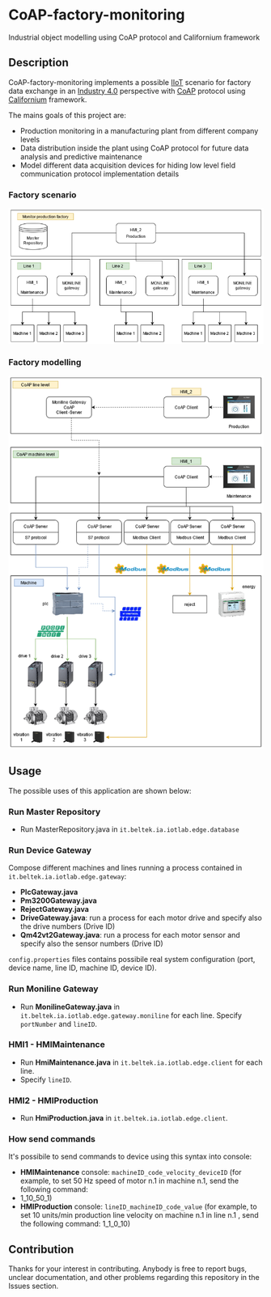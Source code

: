 # CoAP-factory-monitoring
Industrial object modelling using CoAP protocol and Californium framework

## Description
CoAP-factory-monitoring implements a possible [IIoT](https://en.wikipedia.org/wiki/Industrial_internet_of_things) scenario for factory data exchange in an [Industry 4.0](https://en.wikipedia.org/wiki/Fourth_Industrial_Revolution) perspective with [CoAP](https://en.wikipedia.org/wiki/Fourth_Industrial_Revolution) protocol using [Californium](https://www.eclipse.org/californium/) framework.

The mains goals of this project are:
- Production monitoring in a manufacturing plant from different company levels
- Data distribution inside the plant using CoAP protocol for future data analysis and predictive maintenance
- Model different data acquisition devices for hiding low level field communication protocol implementation details

### Factory scenario
![factory-scenario](Factory_Scenario.png)

### Factory modelling
![factory-modelling](Factory_Modelling.png)

## Usage
The possible uses of this application are shown below:

### Run Master Repository
* Run MasterRepository.java in `it.beltek.ia.iotlab.edge.database`
### Run Device Gateway
Compose different machines and lines running a process contained in `it.beltek.ia.iotlab.edge.gateway`:
* **PlcGateway.java**
* **Pm3200Gateway.java**
* **RejectGateway.java**
* **DriveGateway.java**: run a process for each motor drive and specify also the drive numbers (Drive ID)
* **Qm42vt2Gateway.java**: run a process for each motor sensor and specify also the sensor numbers (Drive ID)

`config.properties` files contains possibile real system configuration (port, device name, line ID, machine ID, device ID).

### Run Moniline Gateway
* Run **MonilineGateway.java** in `it.beltek.ia.iotlab.edge.gateway.moniline` for each line.
Specify `portNumber` and `lineID`.

### HMI1 - HMIMaintenance
* Run **HmiMaintenance.java** in `it.beltek.ia.iotlab.edge.client` for each line.
* Specify `lineID`.

### HMI2 - HMIProduction
* Run **HmiProduction.java** in `it.beltek.ia.iotlab.edge.client`.

### How send commands
It's possibile to send commands to device using this syntax into console:
* **HMIMaintenance** console: `machineID_code_velocity_deviceID` (for example, to set 50 Hz speed of motor n.1 in machine n.1, send the following command:
* 1_10_50_1)
* **HMIProduction** console: `lineID_machineID_code_value` (for example, to set 10 units/min production line velocity on machine n.1 in line n.1 , send the following command: 1_1_0_10)

## Contribution

Thanks for your interest in contributing. Anybody is free to report bugs, unclear documentation, and other problems regarding this repository in the Issues section.



